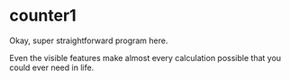 # counter1

Okay, super straightforward program here.

Even the visible features make almost every calculation possible that you could ever need in life.
